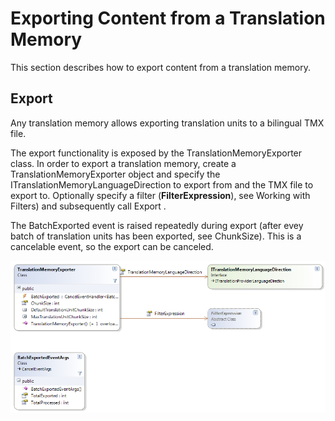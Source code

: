 Exporting Content from a Translation Memory
======
This section describes how to export content from a translation memory.

Export
-----
Any translation memory allows exporting translation units to a bilingual TMX file.

The export functionality is exposed by the TranslationMemoryExporter class. In order to export a translation memory, create a TranslationMemoryExporter object and specify the ITranslationMemoryLanguageDirection to export from and the TMX file to export to. Optionally specify a filter (**FilterExpression**), see Working with Filters) and subsequently call Export .

The BatchExported event is raised repeatedly during export (after evey batch of translation units has been exported, see ChunkSize). This is a cancelable event, so the export can be canceled.




<img style="display:block; " src="images/Export.png"/>